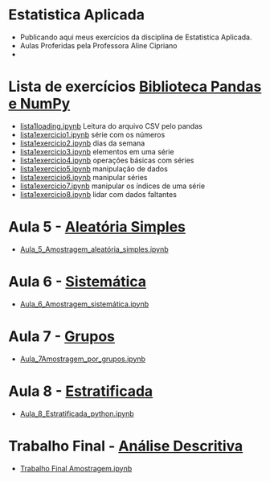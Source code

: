 # Estatistica Aplicada
- Publicando aqui meus exercícios da disciplina de Estatistica Aplicada.
- Aulas Proferidas pela Professora Aline Cipriano
- 
# Lista de exercícios [Biblioteca Pandas e NumPy](https://github.com/hqnicolas/Estatistica-Aplicada/blob/main/Lista%201/Lista%2001%20-%20Series.pdf)
- [lista1loading.ipynb](https://github.com/hqnicolas/Estatistica-Aplicada/blob/main/Lista%201/lista1loading.ipynb) Leitura do arquivo CSV pelo pandas
- [lista1exercicio1.ipynb](https://github.com/hqnicolas/Estatistica-Aplicada/blob/main/Lista%201/lista1exercicio1.ipynb) série com os números
- [lista1exercicio2.ipynb](https://github.com/hqnicolas/Estatistica-Aplicada/blob/main/Lista%201/lista1exercicio2.ipynb) dias da semana
- [lista1exercicio3.ipynb](https://github.com/hqnicolas/Estatistica-Aplicada/blob/main/Lista%201/lista1exercicio3.ipynb) elementos em uma série
- [lista1exercicio4.ipynb](https://github.com/hqnicolas/Estatistica-Aplicada/blob/main/Lista%201/lista1exercicio4.ipynb)  operações básicas com séries
- [lista1exercicio5.ipynb](https://github.com/hqnicolas/Estatistica-Aplicada/blob/main/Lista%201/lista1exercicio5.ipynb) manipulação de dados
- [lista1exercicio6.ipynb](https://github.com/hqnicolas/Estatistica-Aplicada/blob/main/Lista%201/lista1exercicio6.ipynb)  manipular séries
- [lista1exercicio7.ipynb](https://github.com/hqnicolas/Estatistica-Aplicada/blob/main/Lista%201/lista1exercicio7.ipynb) manipular os índices de uma série
- [lista1exercicio8.ipynb](https://github.com/hqnicolas/Estatistica-Aplicada/blob/main/Lista%201/lista1exercicio8.ipynb) lidar com dados faltantes
# Aula 5 - [Aleatória Simples](https://github.com/hqnicolas/Estatistica-Aplicada/blob/main/Aula%205%20-%20Aleat%C3%B3ria%20Simples/Nicolas_Aula_5_Amostragem_aleat%C3%B3ria_simples.ipynb)
- [Aula_5_Amostragem_aleatória_simples.ipynb](https://github.com/hqnicolas/Estatistica-Aplicada/blob/main/Aula%205%20-%20Aleat%C3%B3ria%20Simples/Nicolas_Aula_5_Amostragem_aleat%C3%B3ria_simples.ipynb)
# Aula 6 - [Sistemática](https://github.com/hqnicolas/Estatistica-Aplicada/blob/main/Aula%206%20-%20Sistem%C3%A1tica/Aula%206%20Amostragem%20sistem%C3%A1tica_Python.pdf)
- [Aula_6_Amostragem_sistemática.ipynb](https://github.com/hqnicolas/Estatistica-Aplicada/blob/main/Aula%206%20-%20Sistem%C3%A1tica/Aula_6_Amostragem_sistem%C3%A1tica.ipynb)
# Aula 7 - [Grupos](https://github.com/hqnicolas/Estatistica-Aplicada/blob/main/Aula%207%20-%20Grupos/Aula%207Amostragem%20por%20grupos_Python.pdf)
- [Aula_7Amostragem_por_grupos.ipynb](https://github.com/hqnicolas/Estatistica-Aplicada/blob/main/Aula%207%20-%20Grupos/Aula_7Amostragem_por_grupos.ipynb)
# Aula 8 - [Estratificada](https://github.com/hqnicolas/Estatistica-Aplicada/blob/main/Aula%208%20-%20Estratificada/Aula%208AmostragemEstratificada_Python.pdf)
- [Aula_8_Estratificada_python.ipynb](https://github.com/hqnicolas/Estatistica-Aplicada/blob/main/Aula%208%20-%20Estratificada/Nicolas_Aula_8_Estratificada_python.ipynb)
# Trabalho Final - [Análise Descritiva](https://github.com/hqnicolas/Estatistica-Aplicada/blob/main/Final/Analise.pdf)
- [Trabalho Final Amostragem.ipynb](https://github.com/hqnicolas/Estatistica-Aplicada/blob/main/Final/Amostragem.ipynb)

